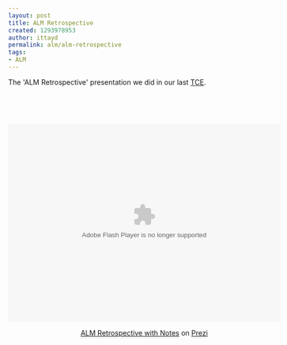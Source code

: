```yaml
---
layout: post
title: ALM Retrospective
created: 1293978953
author: ittayd
permalink: alm/alm-retrospective
tags:
- ALM
---
```

<p>The '<span class="prezi-title">ALM Retrospective</span>' presentation we did in our last <a href="http://www.tikalk.com/tce-event-281210-revolution-application-lifecycle-management-krypton">TCE</a>.</p>
<p>&nbsp;</p>
<p>&nbsp;</p>
<div class="prezi-player"><style type="text/css" media="screen">.prezi-player { width: 550px; } .prezi-player-links { text-align: center; }</style><object width="550" height="400" id="prezi_cz7tk02k6tk0" name="prezi_cz7tk02k6tk0" classid="clsid:D27CDB6E-AE6D-11cf-96B8-444553540000">
<param name="movie" value="http://prezi.com/bin/preziloader.swf" />
<param name="allowfullscreen" value="true" />
<param name="allowscriptaccess" value="always" />
<param name="bgcolor" value="#ffffff" />
<param name="flashvars" value="prezi_id=cz7tk02k6tk0&amp;lock_to_path=0&amp;color=ffffff&amp;autoplay=no&amp;autohide_ctrls=0" /><embed width="550" height="400" id="preziEmbed_cz7tk02k6tk0" name="preziEmbed_cz7tk02k6tk0" src="http://prezi.com/bin/preziloader.swf" type="application/x-shockwave-flash" allowfullscreen="true" allowscriptaccess="always" bgcolor="#ffffff" flashvars="prezi_id=cz7tk02k6tk0&amp;lock_to_path=0&amp;color=ffffff&amp;autoplay=no&amp;autohide_ctrls=0"></embed></object>
<div class="prezi-player-links">
<p><a title="he concept of Application Lifecycle Management went through dramatic changes from the prehistoric file versioning and local builds to the renaissance of private branching and continuous deployment. Learn how the new methodologies and the rising of dev-ops" href="http://prezi.com/cz7tk02k6tk0/alm-retrospective-with-notes/">ALM Retrospective with Notes</a> on <a href="http://prezi.com">Prezi</a></p>
</div>
</div>
